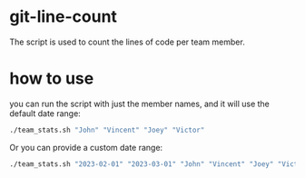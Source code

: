 # git-line-count
The script is used to count the lines of code per team member.

# how to use
you can run the script with just the member names, and it will use the default date range:

```bash
./team_stats.sh "John" "Vincent" "Joey" "Victor"
```

Or you can provide a custom date range:

```bash
./team_stats.sh "2023-02-01" "2023-03-01" "John" "Vincent" "Joey" "Victor"
```
